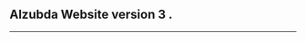 ## Alzubda Website version **3** .

---

<!-- 'https://api.ipregistry.co/?key=rxw4ldwhlsthgalj' -->
<!-- 'https://api.ipregistry.co/?key=rxw4ldwhlsthgalj' -->
<!-- 'https://api.ipregistry.co/?key=rxw4ldwhlsthgalj' -->
<!-- 'https://api.ipregistry.co/?key=rxw4ldwhlsthgalj' -->
<!-- 'https://api.ipregistry.co/?key=rxw4ldwhlsthgalj' -->
<!-- cookies-next -->

